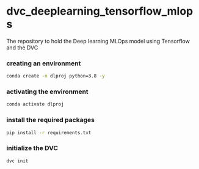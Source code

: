 # dvc_deeplearning_tensorflow_mlops
The repository to hold the Deep learning MLOps model using Tensorflow and the DVC


### creating an environment
````bash
conda create -n dlproj python=3.8 -y
````

### activating the environment
````bash
conda activate dlproj
````

### install the required packages
````bash
pip install -r requirements.txt
````

### initialize the DVC
````bash
dvc init
````

